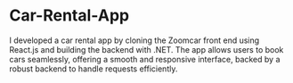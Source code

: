 # Car-Rental-App
I developed a car rental app by cloning the Zoomcar front end using React.js and building the backend with .NET. The app allows users to book cars seamlessly, offering a smooth and responsive interface, backed by a robust backend to handle requests efficiently.
